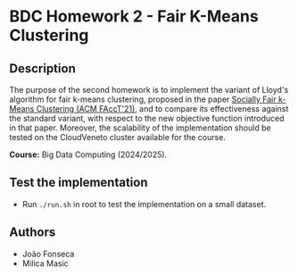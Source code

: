 # BDC Homework 2 - Fair K-Means Clustering

## Description

The purpose of the second homework is to implement the variant of Lloyd's algorithm for fair k-means clustering, proposed in the paper [Socially Fair k-Means Clustering (ACM FAccT'21)](https://dl.acm.org/doi/10.1145/3442188.3445906), and to compare its effectiveness against the standard variant, with respect to the new objective function introduced in that paper. Moreover, the scalability of the implementation should be tested on the CloudVeneto cluster available for the course.

**Course:** Big Data Computing (2024/2025).

## Test the implementation

- Run `./run.sh` in root to test the implementation on a small dataset.

## Authors

- João Fonseca
- Milica Masic
